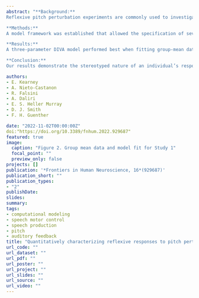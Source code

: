 ```yaml
---
abstract: "**Background:** 
Reflexive pitch perturbation experiments are commonly used to investigate the neural mechanisms underlying vocal motor control. In these experiments, the fundamental frequency–the acoustic correlate of pitch–of a speech signal is shifted unexpectedly and played back to the speaker via headphones in near real-time. In response to the shift, speakers increase or decrease their fundamental frequency in the direction opposing the shift so that their perceived pitch is closer to what they intended. The goal of the current work is to develop a quantitative model of responses to reflexive perturbations that can be interpreted in terms of the physiological mechanisms underlying the response and that captures both group-mean data and individual subject responses.\n

**Methods:** 
A model framework was established that allowed the specification of several models based on Proportional-Integral-Derivative and State-Space/Directions Into Velocities of Articulators (DIVA) model classes. The performance of 19 models was compared in fitting experimental data from two published studies. The models were evaluated in terms of their ability to capture both population-level responses and individual differences in sensorimotor control processes.\n

**Results:** 
A three-parameter DIVA model performed best when fitting group-mean data from both studies; this model is equivalent to a single-rate state-space model and a first-order low pass filter model. The same model also provided stable estimates of parameters across samples from individual subject data and performed among the best models to differentiate between subjects. The three parameters correspond to gains in the auditory feedback controller’s response to a perceived error, the delay of this response, and the gain of the somatosensory feedback controller’s “resistance” to this correction. Excellent fits were also obtained from a four-parameter model with an additional auditory velocity error term; this model was better able to capture multi-component reflexive responses seen in some individual subjects.\n

**Conclusion:** 
Our results demonstrate the stereotyped nature of an individual’s responses to pitch perturbations. Further, we identified a model that captures population responses to pitch perturbations and characterizes individual differences in a stable manner with parameters that relate to underlying motor control capabilities. Future work will evaluate the model in characterizing responses from individuals with communication disorders."

authors:
- E. Kearney
- A. Nieto-Castanon
- R. Falsini
- A. Daliri
- E. S. Heller Murray
- D. J. Smith
- F. H. Guenther

date: "2022-11-02T00:00:00Z"
doi:"https://doi.org/10.3389/fnhum.2022.929687"
featured: true
image:
  caption: "Figure 2. Group mean data and model fit for Study 1"
  focal_point: ""
  preview_only: false
projects: []
publication: '*Frontiers in Human Neuroscience, 16*(929687)'
publication_short: ""
publication_types:
- "2"
publishDate:
slides: 
summary:
tags:
- computational modeling
- speech motor control
- speech production
- pitch
- auditory feedback
title: "Quantitatively characterizing reflexive responses to pitch perturbations"
url_code: ""
url_dataset: ""
url_pdf: ""
url_poster: ""
url_project: ""
url_slides: ""
url_source: ""
url_video: ""
---
```


